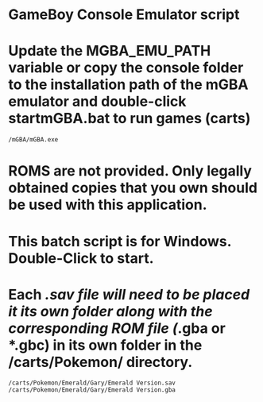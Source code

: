 # GameBoy Console Emulator script

# Update the MGBA_EMU_PATH variable or copy the console folder to the installation path of the mGBA emulator and double-click startmGBA.bat to run games (carts)
```
/mGBA/mGBA.exe
```

# ROMS are not provided. Only legally obtained copies that you own should be used with this application.

# This batch script is for Windows. Double-Click to start.

# Each *.sav file will need to be placed it its own folder along with the corresponding ROM file (*.gba or *.gbc) in its own folder in the /carts/Pokemon/ directory.
```
/carts/Pokemon/Emerald/Gary/Emerald Version.sav
/carts/Pokemon/Emerald/Gary/Emerald Version.gba
```